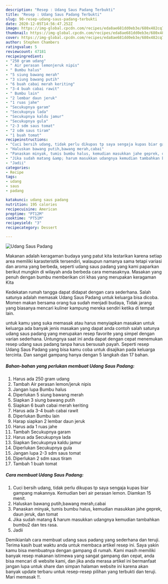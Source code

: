 ```yaml
---
description: "Resep : Udang Saus Padang Terbukti"
title: "Resep : Udang Saus Padang Terbukti"
slug: 90-resep-udang-saus-padang-terbukti
date: 2020-12-05T14:56:47.252Z
image: https://img-global.cpcdn.com/recipes/eda8ae681dd0eb3e/680x482cq70/udang-saus-padang-foto-resep-utama.jpg
thumbnail: https://img-global.cpcdn.com/recipes/eda8ae681dd0eb3e/680x482cq70/udang-saus-padang-foto-resep-utama.jpg
cover: https://img-global.cpcdn.com/recipes/eda8ae681dd0eb3e/680x482cq70/udang-saus-padang-foto-resep-utama.jpg
author: Stephen Chambers
ratingvalue: 5
reviewcount: 47181
recipeingredient:
- "250 gram udang"
- " Air perasan lemonjeruk nipis"
- " Bumbu halus"
- "5 siung bawang merah"
- "3 siung bawang putih"
- "6 buah cabai merah keriting"
- "3-4 buah cabai rawit"
- " Bumbu lain"
- "2 lembar daun jeruk"
- "1 ruas jahe"
- "Secukupnya garam"
- "Secukupnya lada"
- "Secukupnya kaldu jamur"
- "Secukupnya gula"
- "2-3 sdm saus tomat"
- "2 sdm saus tiram"
- "1 buah tomat"
recipeinstructions:
- "Cuci bersih udang, tidak perlu dikupas tp saya sengaja kupas biar gampang makannya. Kemudian beri air perasan lemon. Diamkan 15 menit."
- "Haluskan bawang putih,bawang merah,cabai"
- "Panaskan minyak, tumis bumbu halus, kemudian masukkan jahe geprek, daun jeruk, dan tomat"
- "Jika sudah matang &amp; harum masukkan udangnya kemudian tambahkan bumbu2 dan tes rasa."
- "Jadii"
categories:
- Recipe
tags:
- udang
- saus
- padang

katakunci: udang saus padang 
nutrition: 195 calories
recipecuisine: American
preptime: "PT12M"
cooktime: "PT51M"
recipeyield: "3"
recipecategory: Dessert

---
```



![Udang Saus Padang](https://img-global.cpcdn.com/recipes/eda8ae681dd0eb3e/680x482cq70/udang-saus-padang-foto-resep-utama.jpg)

Makanan adalah keragaman budaya yang patut kita lestarikan karena setiap area memiliki karasteristik tersendiri, walaupun namanya sama tetapi variasi dan aroma yang berbeda, seperti udang saus padang yang kami paparkan berikut mungkin di wilayah anda berbeda cara memasaknya. Masakan yang penuh dengan bumbu memberikan ciri khas yang merupakan keragaman Kita

Kedekatan rumah tangga dapat didapat dengan cara sederhana. Salah satunya adalah memasak Udang Saus Padang untuk keluarga bisa dicoba. Momen makan bersama orang tua sudah menjadi budaya, Tidak jarang yang biasanya mencari kuliner kampung mereka sendiri ketika di tempat lain.



untuk kamu yang suka memasak atau harus menyiapkan masakan untuk keluarga ada banyak jenis masakan yang dapat anda contoh salah satunya udang saus padang yang merupakan resep favorite yang simpel dengan varian sederhana. Untungnya saat ini anda dapat dengan cepat menemukan resep udang saus padang tanpa harus bersusah payah.
Seperti resep Udang Saus Padang yang bisa kamu coba untuk disajikan pada keluarga tercinta. Dan sangat gampang hanya dengan 5 langkah dan 17 bahan.


<!--inarticleads1-->

##### Bahan-bahan yang perlukan membuat Udang Saus Padang:

1. Harus ada 250 gram udang
1. Tambah  Air perasan lemon/jeruk nipis
1. Jangan lupa  Bumbu halus
1. Diperlukan 5 siung bawang merah
1. Siapkan 3 siung bawang putih
1. Siapkan 6 buah cabai merah keriting
1. Harus ada 3-4 buah cabai rawit
1. Diperlukan  Bumbu lain
1. Harap siapkan 2 lembar daun jeruk
1. Harus ada 1 ruas jahe
1. Tambah Secukupnya garam
1. Harus ada Secukupnya lada
1. Siapkan Secukupnya kaldu jamur
1. Diperlukan Secukupnya gula
1. Jangan lupa 2-3 sdm saus tomat
1. Diperlukan 2 sdm saus tiram
1. Tambah 1 buah tomat




<!--inarticleads2-->

##### Cara membuat  Udang Saus Padang:

1. Cuci bersih udang, tidak perlu dikupas tp saya sengaja kupas biar gampang makannya. Kemudian beri air perasan lemon. Diamkan 15 menit.
1. Haluskan bawang putih,bawang merah,cabai
1. Panaskan minyak, tumis bumbu halus, kemudian masukkan jahe geprek, daun jeruk, dan tomat
1. Jika sudah matang &amp; harum masukkan udangnya kemudian tambahkan bumbu2 dan tes rasa.
1. Jadii




Demikianlah cara membuat udang saus padang yang sederhana dan teruji. Terima kasih buat waktu anda untuk membaca artikel resep ini. Saya yakin kamu bisa membuatnya dengan gampang di rumah. Kami masih memiliki banyak resep makanan istimewa yang sangat gampang dan cepat, anda bisa mencari di website kami, dan jika anda merasa artikel ini bermanfaat jangan lupa untuk share dan simpan halaman website ini karena akan banyak update terbaru untuk resep-resep pilihan yang terbukti dan teruji. Mari memasak !!. 
